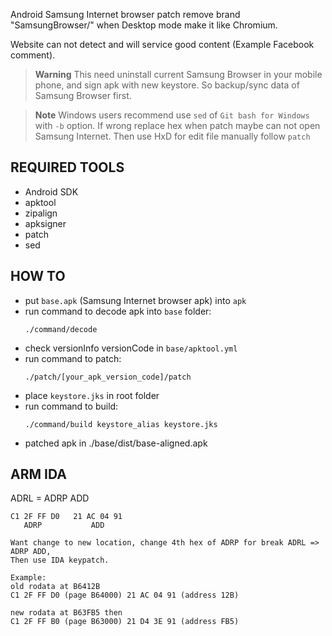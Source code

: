 Android Samsung Internet browser patch remove brand "SamsungBrowser/" when Desktop mode make it like Chromium.

Website can not detect and will service good content (Example Facebook comment).

> **Warning**
> This need uninstall current Samsung Browser in your mobile phone, and sign apk with new keystore. So backup/sync data of Samsung Browser first.

> **Note**
> Windows users recommend use `sed` of `Git bash for Windows` with `-b` option. If wrong replace hex when patch maybe can not open Samsung Internet. Then use HxD for edit file manually follow `patch`

## REQUIRED TOOLS

- Android SDK
- apktool
- zipalign
- apksigner
- patch
- sed

## HOW TO

- put `base.apk` (Samsung Internet browser apk) into `apk`
- run command to decode apk into `base` folder:
    ```
    ./command/decode
    ```
- check versionInfo versionCode in `base/apktool.yml`
- run command to patch:
    ```
    ./patch/[your_apk_version_code]/patch
    ```
- place `keystore.jks` in root folder
- run command to build:
    ```
    ./command/build keystore_alias keystore.jks
    ```
- patched apk in ./base/dist/base-aligned.apk

## ARM IDA

ADRL = ADRP ADD

```
C1 2F FF D0   21 AC 04 91
   ADRP           ADD

Want change to new location, change 4th hex of ADRP for break ADRL => ADRP ADD,
Then use IDA keypatch.
```

```
Example:
old rodata at B6412B
C1 2F FF D0 (page B64000) 21 AC 04 91 (address 12B)

new rodata at B63FB5 then
C1 2F FF B0 (page B63000) 21 D4 3E 91 (address FB5)
```
